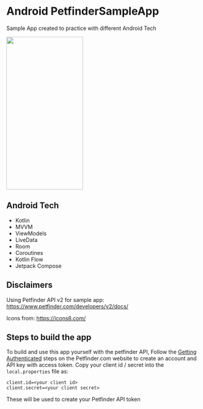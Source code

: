 # Android PetfinderSampleApp
Sample App created to practice with different Android Tech

<img src="https://github.com/laurenyew/PetfinderSampleApp/blob/master/android/Screenshots/Animal_Search_Android_Demo_Screenshot.png" data-canonical-src="https://github.com/laurenyew/PetfinderSampleApp/blob/master/android/Screenshots/Animal_Search_Android_Demo_Screenshot.png" width="200" height="400" />

## Android Tech
* Kotlin
* MVVM
* ViewModels
* LiveData
* Room
* Coroutines
* Kotlin Flow
* Jetpack Compose

## Disclaimers

Using Petfinder API v2 for sample app:
https://www.petfinder.com/developers/v2/docs/

Icons from: https://icons8.com/

## Steps to build the app

To build and use this app yourself with the petfinder API,
Follow the [Getting Authenticated](https://www.petfinder.com/developers/v2/docs/) steps on the Petfinder.com website to create an account and API key with access token. 
Copy your client id / secret into the `local.properties` file as:
``` 
client.id=<your client id>
client.secret=<your client secret>
```
These will be used to create your Petfinder API token
